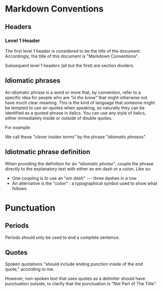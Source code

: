 Markdown Conventions
====================

Headers
-------

### Level 1 Header

The first level 1 header is considered to be the title of the document.
Accordingly, the title of this document is "Markdown Conventions". 

Subsequent level 1 headers (all but the first) are section dividers.

## Idiomatic phrases

An idiomatic phrase is a word or more that, by convention, refer to a specific
idea for people who are _"in the know"_ that might otherwise not have much
clear meaning. This is the kind of language that someone might be tempted to 
use air-quotes when speaking, so naturally they can be identified as a quoted 
phrase in italics. You can use any style of italics, either immediately inside 
or outside of double quotes.

For example: 

We call these _"clever insider terms"_ by the phrase "*idiomatic phrases*". 

Idiotmatic phrase definition
----------------------------

When providing the definition for an "_idiomatic phrase_", couple the phrase
directly to the explanatory text with either an em dash or a colon. Like so:

* One coupling is to use an "_em dash_" --- three dashes in a row.
* An alternative is the "_colon_" : a typographical symbol used to show what follows. 


Punctuation
===========

Periods
-------

Periods should only be used to end a complete sentence. 


Quotes
------

Spoken quotations "should include ending punction inside of the end quote,"
according to me.

However, non-spoken text that uses quotes as a delimiter should have punctuation
outside, to clarify that the punctuation is "Not Part of The Title".

